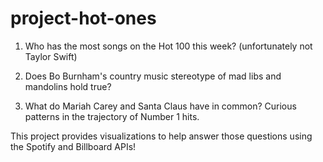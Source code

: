 # project-hot-ones

1. Who has the most songs on the Hot 100 this week? (unfortunately not Taylor Swift)

2. Does Bo Burnham's country music stereotype of mad libs and mandolins hold true?

3. What do Mariah Carey and Santa Claus have in common? Curious patterns in the trajectory of Number 1 hits. 

This project provides visualizations to help answer those questions using the Spotify and Billboard APIs!
